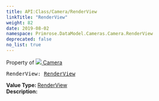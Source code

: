 ```yaml
---
title: API:Class/Camera/RenderView
linkTitle: "RenderView"
weight: 82
date: 2019-08-02
namespace: Primrose.DataModel.Cameras.Camera.RenderView
deprecated: false
no_list: true
---
```

Property of <a href="/docs/api-reference/Class/Camera"><img src="/icons/silk/camera.png"/>&nbsp;Camera</a>
<pre class="method-declaration">
RenderView: <a class="type" href="/docs/api-reference/Misc/RenderView">RenderView</a></pre>
<b>Value Type: </b>
<a class="type" href="/docs/api-reference/Misc/RenderView">RenderView</a>
<br/>
<b>Description: </b>